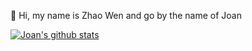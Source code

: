 :wave: Hi, my name is Zhao Wen and go by the name of Joan


[![Joan's github stats](https://github-readme-stats.vercel.app/api?username=ybqdren)](https://github.com/anuraghazra/github-readme-stats)
